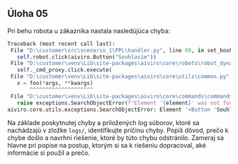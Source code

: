 ## Úloha 05

Pri behu robota u zákaznika nastala nasledújúca chyba:

```python
Traceback (most recent call last):
 File "D:\customer\src\scenario_1\PPL\handler.py", line 69, in set_bookmark_collection_of_packets
   self.robot.click(aiviro.Button("Souhlasím"))
 File "D:\customer\venv\Lib\site-packages\aiviro\core\robots\robot_dynamic.py", line 57, in click
   self._cmd_proxy.click.execute(
 File "D:\customer\venv\Lib\site-packages\aiviro\core\utils\common.py", line 92, in inner
   x = foo(*args, **kwargs)
       ^^^^^^^^^^^^^^^^^^^^
 File "D:\customer\venv\Lib\site-packages\aiviro\core\commands\commands_device.py", line 57, in execute
   raise exceptions.SearchObjectError(f"Element '{element}' was not found")
aiviro.core.utils.exceptions.SearchObjectError: Element '<Button 'Souhlasím' FindMethod.SIMILAR/>' was not found
```

Na základe poskytnutej chyby a priložených log súborov, ktoré sa nachádzajú v zložke `logs/`, identifikujte príčinu chyby.
Popíš dôvod, prečo k chybe došlo a navrhni riešenie, ktoré by túto chybu odstránilo.
Zameraj sa hlavne pri popise na postup, ktorým si sa k riešeniu dopracoval, aké informácie si použil a prečo.
